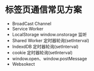 # 标签页通信常见方案
- BroadCast Channel
- Service Worker
- LocalStorage window.onstorage 监听
- Shared Worker 定时器轮询(setInterval)
- IndexdDB   定时器轮询(setInterval)
- cookie   定时器轮询(setInterval)
- window.open、window.postMessage
- Websokect